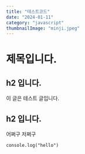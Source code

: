```yaml
---
title: "테스트코드"
date: "2024-01-11"
category: "javascript"
thumbnailImage: "minji.jpeg"
---
```


# 제목입니다.

## h2 입니다.

이 글은 테스트 글입니다.

## h2 입니다.

어쩌구 저쩌구

```
console.log("hello")
```
